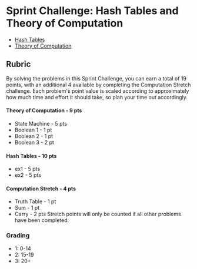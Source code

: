 # Sprint Challenge: Hash Tables and Theory of Computation

* [Hash Tables](hash-tables/)
* [Theory of Computation](theory/)


## Rubric

By solving the problems in this Sprint Challenge, you can earn a total of 19 points, with an additional 4 available by completing the Computation Stretch challenge. Each problem's point value is scaled according to approximately how much time and effort it should take, so plan your time out accordingly.

#### Theory of Computation - 9 pts
  * State Machine - 5 pts
  * Boolean 1 - 1 pt
  * Boolean 2 - 1 pt
  * Boolean 3 - 2 pt

#### Hash Tables - 10 pts
  * ex1 - 5 pts
  * ex2 - 5 pts

#### Computation Stretch - 4 pts
  * Truth Table - 1 pt
  * Sum - 1 pt
  * Carry - 2 pts
Stretch points will only be counted if all other problems have been completed.

### Grading
  * 1: 0-14
  * 2: 15-19
  * 3: 20+
